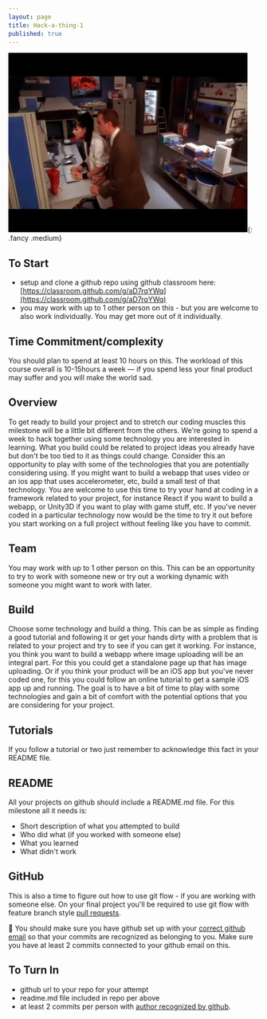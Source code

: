```yaml
---
layout: page
title: Hack-a-thing-1
published: true
---
```


![](img/hack-a-thing.gif){: .fancy .medium}

## To Start

* setup and clone a github repo using github classroom here: [https://classroom.github.com/g/aD7rqYWq](https://classroom.github.com/g/aD7rqYWq)
* you may work with up to 1 other person on this - but you are welcome to also work individually. You may get more out of it individually.

## Time Commitment/complexity

You should plan to spend at least 10 hours on this. The workload of this course overall is 10-15hours a week — if you spend less your final product may suffer and you will make the world sad.

## Overview
To get ready to build your project and to stretch our coding muscles this milestone will be a little bit different from the others.  We're going to spend a week to hack together using some technology you are interested in learning.  What you build could be related to project ideas you already have but don't be too tied to it as things could change.  Consider this an opportunity to play with some of the technologies that you are potentially considering using. If you might want to build a webapp that uses video or an ios app that uses accelerometer, etc, build a small test of that technology.  You are welcome to use this time to try your hand at coding in a framework related to your project, for instance React if you want to build a webapp, or Unity3D if you want to play with game stuff, etc.   If you've never coded in a particular technology now would be the time to try it out before you start working on a full project without feeling like you have to commit.

## Team

You may work with up to 1 other person on this. This can be an opportunity to try to work with someone new or try out a working dynamic with someone you might want to work with later.

## Build

Choose some technology and build a thing.  This can be as simple as finding a good tutorial and following it or get your hands dirty with a problem that is related to your project and try to see if you can get it working.  For instance, you think you want to build a webapp where image uploading will be an integral part. For this you could get a standalone page up that has image uploading.  Or if you think your product will be an iOS app but you've never coded one, for this you could follow an online tutorial to get a sample iOS app up and running.  The goal is to have a bit of time to play with some technologies and gain a bit of comfort with the potential options that you are considering for your project.

## Tutorials

If you follow a tutorial or two just remember to acknowledge this fact in your README file.

## README

All your projects on github should include a README.md file.  For this milestone all it needs is:

* Short description of what you attempted to build
* Who did what (if you worked with someone else)
* What you learned
* What didn't work

## GitHub

This is also a time to figure out how to use git flow - if you are working with someone else.  On your final project you'll be required to use git flow with feature branch style [pull requests](https://yangsu.github.io/pull-request-tutorial/).   

🚀 You should make sure you have github set up with your [correct github email](https://help.github.com/articles/setting-your-email-in-git/) so that your commits are recognized as belonging to you.  Make sure you have at least 2 commits connected to your github email on this.

## To Turn In

* github url to your repo for your attempt
* readme.md file included in repo per above
* at least 2 commits per person with [author recognized by github](https://help.github.com/articles/why-are-my-commits-linked-to-the-wrong-user/#commits-are-not-linked-to-any-user).
